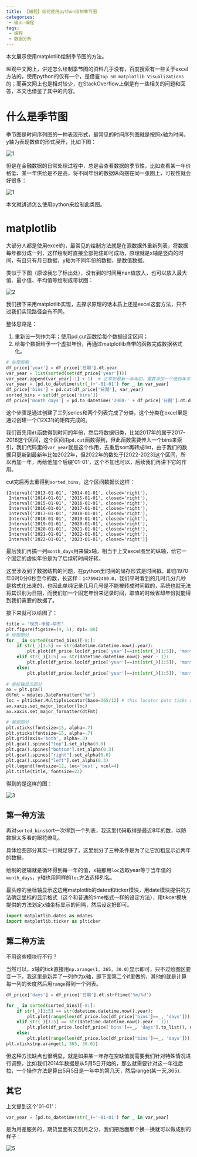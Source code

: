 ```yaml
---
title: 【编程】如何使用python绘制季节图
categories:
 - 输出-编程
tags:
 - 编程
 - 数据分析
---
```


本文展示使用matplotlib绘制季节图的方法。

纵观中文网上，讲述怎么绘制季节图的资料几乎没有，百度搜索有一些关于excel方法的，使用python的仅有一个，是借鉴`Top 50 matplotlib Visualizations`的；而英文网上也是相对较少，在StackOverflow上倒是有一些相关的问题和回答，本文也借鉴了其中的内容。



# 什么是季节图

季节图是时间序列图的一种表现形式，最常见的时间序列图就是按照x轴为时间、y轴为表现数值的形式展开，比如下图：

![1](https://raw.githubusercontent.com/xuelixunhua/xuelixunhua.github.io/main/assets\images\articles\programing\绘制季节图\1.png)


但是在金融数据的日常处理过程中，总是会查看数据的季节性，比如查看某一年价格低、某一年供给是不是高，将不同年份的数据纵向摆在同一张图上，可视性就会好很多：

![1](https://raw.githubusercontent.com/xuelixunhua/xuelixunhua.github.io/main/assets\images\articles\programing\绘制季节图\2.png)

本文就讲述怎么使用python来绘制此类图。

# matplotlib

大部分人都是使用excel的，最常见的绘制方法就是在源数据外重新列表，将数据每年都分成一列，这样绘制时直接全部拖住即可成功，原理就是x轴是竖向的时间，有且只有月日数据，y轴为不同年份的数据，是数值数据。

类似于下图（原谅我忘了标出处），没有到的时间用nan值放入，也可以放入最大值、最小值、平均值等绘制成带状图：

![2](https://raw.githubusercontent.com/xuelixunhua/xuelixunhua.github.io/main/assets\images\articles\programing\绘制季节图\3.png)

我们接下来用matplotlib实现，去探求原理的话本质上还是excel这套方法，只不过我们实现路径会有不同。

整体思路是：

1. 重新设一列作为年；使用pd.cut函数给每个数据设定区间；
2. 给每个数据给予一个虚拟年份，再通过matplotlib自带的函数完成数据格式化。

```python
# 处理周期
df_price['year'] = df_price['日期'].dt.year
var_year = list(sorted(set(df_price['year'])))
var_year.append(var_year[-1] + 1)  # 正常到最新一年年初，需要添加一个值到年末
var_year = [pd.to_datetime(str(_)+'-01-01') for _ in var_year]
df_price['bins'] = pd.cut(df_price['日期'], var_year)
sorted_bins = set(df_price['bins'])
df_price['month_days'] = pd.to_datetime('2000-' + df_price['日期'].dt.date.astype('str').str[5:], format="%Y-%m-%d")  # 给予一个虚拟年份，再通过matplotlib自带的函数完成数据格式化
```

这个步骤是通过创建了三列series和两个列表完成了分类，这个分类在excel里是通过创建一个(12X31)的矩阵完成的。

我们首先用`dt`函数得到时间的年份，然后将数据归类，比如2017年的属于2017-2018这个区间，这个区间由`pd.cut`函数得到，但此函数需要传入一个bins来索引，我们代码里的`var_year`就是这个作用，去重后sort再转成list，由于我们的数据只更新到最新年比如2022年，但2022年的数处于[2022-2023]这个区间，所以再加一年，再给他加个后缀'01-01'，这个不加也可以，后续我们再讲下它的作用。

cut完后再去重得到`sorted_bins`，这个区间数据长这样：

```
{Interval('2013-01-01', '2014-01-01', closed='right'),
 Interval('2014-01-01', '2015-01-01', closed='right'),
 Interval('2015-01-01', '2016-01-01', closed='right'),
 Interval('2016-01-01', '2017-01-01', closed='right'),
 Interval('2017-01-01', '2018-01-01', closed='right'),
 Interval('2018-01-01', '2019-01-01', closed='right'),
 Interval('2019-01-01', '2020-01-01', closed='right'),
 Interval('2020-01-01', '2021-01-01', closed='right'),
 Interval('2021-01-01', '2022-01-01', closed='right'),
 Interval('2022-01-01', '2023-01-01', closed='right')}
 ```
 
 最后我们再搞一列`month_days`用来做x轴，相当于上文excel图里的纵轴，给它一个固定的虚拟年份是为了后续转时间好转。
 
 这里涉及到了数据结构的问题，在python里时间的储存形式是时间戳，即自1970年0时0分0秒至今的数，长这样：`1475942400.0`，我们平时看到的几时几分几秒是格式化出来的，也因此单纯记录几月几号是不能被转成时间戳的，系统也就无法将其识别为日期，而我们加一个固定年份来记录时间，取值的时候省却年份就能得到我们需要的数据了。
 
 接下来就可以绘图了：
 
 
```python
title = '现货-甲醇-华东'
plt.figure(figsize=(9, 5), dpi= 80)
# 绘图部分
for _ in sorted(sorted_bins)[-8:]:
    if str(_)[1:5] == str(datetime.datetime.now().year):
        plt.plot(df_price.loc[df_price['year']==int(str(_)[1:5]), 'month_days'], df_price.loc[df_price['year']==int(str(_)[1:5]), title], linewidth=3, color='r', label=str(_)[1:5])
    elif str(_)[1:5] == str(datetime.datetime.now().year - 1):
        plt.plot(df_price.loc[df_price['year']==int(str(_)[1:5]), 'month_days'], df_price.loc[df_price['year']==int(str(_)[1:5]), title], linewidth=3, color=[36/255, 134/255, 185/255], label=str(_)[1:5])
    else: 
        plt.plot(df_price.loc[df_price['year']==int(str(_)[1:5]), 'month_days'], df_price.loc[df_price['year']==int(str(_)[1:5]), title], label=str(_)[1:5])
    
# 坐标轴显示部分    
ax = plt.gca()
dtFmt = mdates.DateFormatter('%m')
loc = plticker.MultipleLocator(base=365/12) # this locator puts ticks at regular intervals
ax.xaxis.set_major_locator(loc)
ax.xaxis.set_major_formatter(dtFmt)

# 美观部分
plt.xticks(fontsize=15, alpha=.7)
plt.yticks(fontsize=15, alpha=.7)
plt.grid(axis='both', alpha=.3)
plt.gca().spines["top"].set_alpha(0.0)    
plt.gca().spines["bottom"].set_alpha(0.3)
plt.gca().spines["right"].set_alpha(0.0)    
plt.gca().spines["left"].set_alpha(0.3)  
plt.legend(fontsize=12, loc='best', ncol=4)
plt.title(title, fontsize=22)
```

得到的是这样的图：

![3](https://raw.githubusercontent.com/xuelixunhua/xuelixunhua.github.io/main/assets\images\articles\programing\绘制季节图\4.png)

## 第一种方法

再对`sorted_bins`sort一次得到一个列表，我这里代码取得是最近8年的数，以防数据太多看的眼花缭乱。

具体绘图部分其实一行就足够了，这里划分了三种条件是为了让它加粗显示近两年的数据。

绘制的逻辑就是循环得到每一年的值，x轴那用`loc`选取year等于当年值的`month_days`，y轴也用同样的`loc`方法选择列名。

最头疼的坐标轴显示这边用matplotlib的dates和ticker模块，用date模块提供的方法确定坐标的显示格式（这个和普通的time格式一样的设定方法），用tikcer模块提供的方法划定x轴坐标显示的间隔，然后设定好即可。

```python
import matplotlib.dates as mdates
import matplotlib.ticker as plticker
```

## 第二种方法

不用这些模块行不行？

当然可以，x轴的tick直接用`np.arange(1, 365, 30.0)`显示即可，只不过绘图区要变一下，我这里是新弄了一列作为x轴，即下面第二个if里做的，其他的就是计算每一列的长度然后用`range`得到一个列表。

```python
df_price['days'] = df_price['日期'].dt.strftime('%m/%d')
```

```python
for _ in sorted(sorted_bins)[-8:]:
    if str(_)[1:5] == str(datetime.datetime.now().year):
        plt.plot(range(len(df_price.loc[df_price['bins']==_, 'days'])), df_price.loc[df_price['bins']==_, title], linewidth=3, color='r', label=str(_)[1:5])
    elif str(_)[1:5] == str(datetime.datetime.now().year - 1):
        plt.plot(df_price.loc[df_price['bins']==_, 'days'].to_list(), df_price.loc[df_price['bins']==_, title], linewidth=3, color=[36/255, 134/255, 185/255], label=str(_)[1:5])
    else: 
        plt.plot(range(len(df_price.loc[df_price['bins']==_, 'days'])), df_price.loc[df_price['bins']==_, title], label=str(_)[1:5])
plt.xticks(np.arange(1, 365, 30.0))  
```

但这种方法缺点也很明显，就是如果某一年存在空缺值就需要我们针对特殊情况进行调整，比如我们2014年数据是从5月5日开始的，那么就需要针对这一年往后拉，一个操作方法是算出5月5日是一年中的第几天，然后range(某一天,365).

## 其它

上文提到这个'01-01'：

```python
var_year = [pd.to_datetime(str(_)+'-01-01') for _ in var_year]
```

是为月差服务的，期货里面有交割月之分，我们把后面那个换一换就可以做成别的样子：

![5](https://raw.githubusercontent.com/xuelixunhua/xuelixunhua.github.io/main/assets\images\articles\programing\绘制季节图\5.png)


